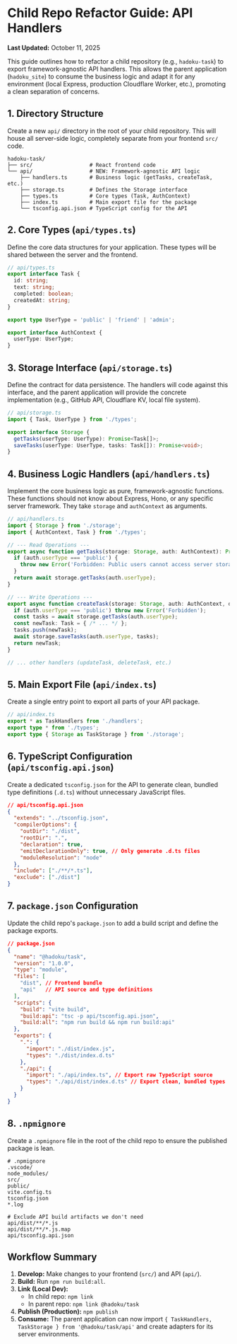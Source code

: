 # Child Repo Refactor Guide: API Handlers

**Last Updated:** October 11, 2025

This guide outlines how to refactor a child repository (e.g., `hadoku-task`) to export framework-agnostic API handlers. This allows the parent application (`hadoku_site`) to consume the business logic and adapt it for any environment (local Express, production Cloudflare Worker, etc.), promoting a clean separation of concerns.

## 1. Directory Structure

Create a new `api/` directory in the root of your child repository. This will house all server-side logic, completely separate from your frontend `src/` code.

```
hadoku-task/
├── src/                  # React frontend code
└── api/                  # NEW: Framework-agnostic API logic
    ├── handlers.ts       # Business logic (getTasks, createTask, etc.)
    ├── storage.ts        # Defines the Storage interface
    ├── types.ts          # Core types (Task, AuthContext)
    ├── index.ts          # Main export file for the package
    └── tsconfig.api.json # TypeScript config for the API
```

## 2. Core Types (`api/types.ts`)

Define the core data structures for your application. These types will be shared between the server and the frontend.

```typescript
// api/types.ts
export interface Task {
  id: string;
  text: string;
  completed: boolean;
  createdAt: string;
}

export type UserType = 'public' | 'friend' | 'admin';

export interface AuthContext {
  userType: UserType;
}
```

## 3. Storage Interface (`api/storage.ts`)

Define the contract for data persistence. The handlers will code against this interface, and the parent application will provide the concrete implementation (e.g., GitHub API, Cloudflare KV, local file system).

```typescript
// api/storage.ts
import { Task, UserType } from './types';

export interface Storage {
  getTasks(userType: UserType): Promise<Task[]>;
  saveTasks(userType: UserType, tasks: Task[]): Promise<void>;
}
```

## 4. Business Logic Handlers (`api/handlers.ts`)

Implement the core business logic as pure, framework-agnostic functions. These functions should not know about Express, Hono, or any specific server framework. They take `storage` and `authContext` as arguments.

```typescript
// api/handlers.ts
import { Storage } from './storage';
import { AuthContext, Task } from './types';

// --- Read Operations ---
export async function getTasks(storage: Storage, auth: AuthContext): Promise<Task[]> {
  if (auth.userType === 'public') {
    throw new Error('Forbidden: Public users cannot access server storage.');
  }
  return await storage.getTasks(auth.userType);
}

// --- Write Operations ---
export async function createTask(storage: Storage, auth: AuthContext, data: { text: string }): Promise<Task> {
  if (auth.userType === 'public') throw new Error('Forbidden');
  const tasks = await storage.getTasks(auth.userType);
  const newTask: Task = { /* ... */ };
  tasks.push(newTask);
  await storage.saveTasks(auth.userType, tasks);
  return newTask;
}

// ... other handlers (updateTask, deleteTask, etc.)
```

## 5. Main Export File (`api/index.ts`)

Create a single entry point to export all parts of your API package.

```typescript
// api/index.ts
export * as TaskHandlers from './handlers';
export type * from './types';
export type { Storage as TaskStorage } from './storage';
```

## 6. TypeScript Configuration (`api/tsconfig.api.json`)

Create a dedicated `tsconfig.json` for the API to generate clean, bundled type definitions (`.d.ts`) without unnecessary JavaScript files.

```json
// api/tsconfig.api.json
{
  "extends": "../tsconfig.json",
  "compilerOptions": {
    "outDir": "./dist",
    "rootDir": ".",
    "declaration": true,
    "emitDeclarationOnly": true, // Only generate .d.ts files
    "moduleResolution": "node"
  },
  "include": ["./**/*.ts"],
  "exclude": ["./dist"]
}
```

## 7. `package.json` Configuration

Update the child repo's `package.json` to add a build script and define the package exports.

```json
// package.json
{
  "name": "@hadoku/task",
  "version": "1.0.0",
  "type": "module",
  "files": [
    "dist", // Frontend bundle
    "api"   // API source and type definitions
  ],
  "scripts": {
    "build": "vite build",
    "build:api": "tsc -p api/tsconfig.api.json",
    "build:all": "npm run build && npm run build:api"
  },
  "exports": {
    ".": {
      "import": "./dist/index.js",
      "types": "./dist/index.d.ts"
    },
    "./api": {
      "import": "./api/index.ts", // Export raw TypeScript source
      "types": "./api/dist/index.d.ts" // Export clean, bundled types
    }
  }
}
```

## 8. `.npmignore`

Create a `.npmignore` file in the root of the child repo to ensure the published package is lean.

```
# .npmignore
.vscode/
node_modules/
src/
public/
vite.config.ts
tsconfig.json
*.log

# Exclude API build artifacts we don't need
api/dist/**/*.js
api/dist/**/*.js.map
api/tsconfig.api.json
```

## Workflow Summary

1.  **Develop:** Make changes to your frontend (`src/`) and API (`api/`).
2.  **Build:** Run `npm run build:all`.
3.  **Link (Local Dev):**
    -   In child repo: `npm link`
    -   In parent repo: `npm link @hadoku/task`
4.  **Publish (Production):** `npm publish`
5.  **Consume:** The parent application can now import `{ TaskHandlers, TaskStorage } from '@hadoku/task/api'` and create adapters for its server environments.
